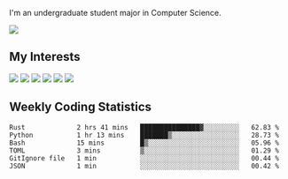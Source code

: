 I'm an undergraduate student major in Computer Science.

![](https://github-readme-stats.vercel.app/api?username=littzhch&theme=radical)

## My Interests

![](https://img.shields.io/badge/Python-3776AB?style=flat&labelColor=FFD43B&logoColor=3776AB&logo=python)
![](https://img.shields.io/badge/C-00599C?style=flat&labelColor=01427d&logoColor=6295cb&logo=c)
![](https://img.shields.io/badge/Rust-ffffff?style=flat&labelColor=ffffff&logoColor=000000&logo=rust)
![](https://img.shields.io/badge/LaTeX-008080?style=flat&labelColor=eeece5&logoColor=008080&logo=latex)
![](https://img.shields.io/badge/OpenGL-5487b2?style=flat&labelColor=ffffff&logoColor=5487b2&logo=opengl)
![](https://img.shields.io/badge/archlinux-1793d1?style=flat&labelColor=333333&logoColor=1793d1&logo=archlinux)

## Weekly Coding Statistics
<!--START_SECTION:waka-->

```text
Rust             2 hrs 41 mins   ███████████████▓░░░░░░░░░   62.83 %
Python           1 hr 13 mins    ███████▒░░░░░░░░░░░░░░░░░   28.73 %
Bash             15 mins         █▒░░░░░░░░░░░░░░░░░░░░░░░   05.96 %
TOML             3 mins          ▒░░░░░░░░░░░░░░░░░░░░░░░░   01.29 %
GitIgnore file   1 min           ░░░░░░░░░░░░░░░░░░░░░░░░░   00.44 %
JSON             1 min           ░░░░░░░░░░░░░░░░░░░░░░░░░   00.42 %
```

<!--END_SECTION:waka-->
